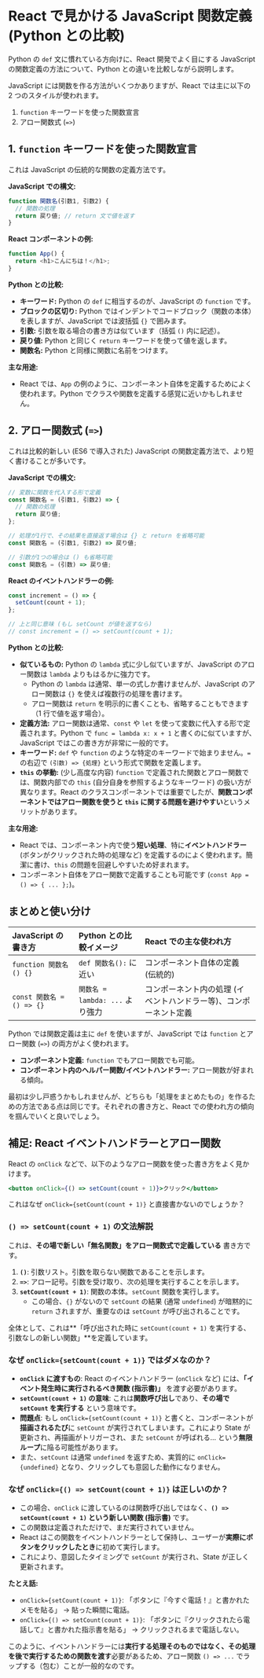 # React で見かける JavaScript 関数定義 (Python との比較)

Python の `def` 文に慣れている方向けに、React 開発でよく目にする JavaScript の関数定義の方法について、Python との違いを比較しながら説明します。

JavaScript には関数を作る方法がいくつかありますが、React では主に以下の 2 つのスタイルが使われます。

1.  `function` キーワードを使った関数宣言
2.  アロー関数式 (`=>`)

## 1. `function` キーワードを使った関数宣言

これは JavaScript の伝統的な関数の定義方法です。

**JavaScript での構文:**

```javascript
function 関数名(引数1, 引数2) {
  // 関数の処理
  return 戻り値; // return 文で値を返す
}
```

**React コンポーネントの例:**

```javascript
function App() {
  return <h1>こんにちは！</h1>;
}
```

**Python との比較:**

- **キーワード:** Python の `def` に相当するのが、JavaScript の `function` です。
- **ブロックの区切り:** Python ではインデントでコードブロック（関数の本体）を表しますが、JavaScript では波括弧 `{}` で囲みます。
- **引数:** 引数を取る場合の書き方は似ています（括弧 `()` 内に記述）。
- **戻り値:** Python と同じく `return` キーワードを使って値を返します。
- **関数名:** Python と同様に関数に名前をつけます。

**主な用途:**

- React では、`App` の例のように、コンポーネント自体を定義するためによく使われます。Python でクラスや関数を定義する感覚に近いかもしれません。

## 2. アロー関数式 (`=>`)

これは比較的新しい (ES6 で導入された) JavaScript の関数定義方法で、より短く書けることが多いです。

**JavaScript での構文:**

```javascript
// 変数に関数を代入する形で定義
const 関数名 = (引数1, 引数2) => {
  // 関数の処理
  return 戻り値;
};

// 処理が1行で、その結果を直接返す場合は {} と return を省略可能
const 関数名 = (引数1, 引数2) => 戻り値;

// 引数が1つの場合は () も省略可能
const 関数名 = (引数) => 戻り値;
```

**React のイベントハンドラーの例:**

```javascript
const increment = () => {
  setCount(count + 1);
};

// 上と同じ意味 (もし setCount が値を返すなら)
// const increment = () => setCount(count + 1);
```

**Python との比較:**

- **似ているもの:** Python の `lambda` 式に少し似ていますが、JavaScript のアロー関数は `lambda` よりもはるかに強力です。
  - Python の `lambda` は通常、単一の式しか書けませんが、JavaScript のアロー関数は `{}` を使えば複数行の処理を書けます。
  - アロー関数は `return` を明示的に書くことも、省略することもできます（1 行で値を返す場合）。
- **定義方法:** アロー関数は通常、`const` や `let` を使って変数に代入する形で定義されます。Python で `func = lambda x: x + 1` と書くのに似ていますが、JavaScript ではこの書き方が非常に一般的です。
- **キーワード:** `def` や `function` のような特定のキーワードで始まりません。`=` の右辺で `(引数) => {処理}` という形式で関数を定義します。
- **`this` の挙動:** (少し高度な内容) `function` で定義された関数とアロー関数では、関数内部での `this` (自分自身を参照するようなキーワード) の扱い方が異なります。React のクラスコンポーネントでは重要でしたが、**関数コンポーネントではアロー関数を使うと `this` に関する問題を避けやすい**というメリットがあります。

**主な用途:**

- React では、コンポーネント内で使う**短い処理**、特に**イベントハンドラー** (ボタンがクリックされた時の処理など) を定義するのによく使われます。簡潔に書け、`this` の問題を回避しやすいため好まれます。
- コンポーネント自体をアロー関数で定義することも可能です (`const App = () => { ... };`)。

## まとめと使い分け

| JavaScript の書き方       | Python との比較イメージ         | React での主な使われ方                                            |
| :------------------------ | :------------------------------ | :---------------------------------------------------------------- |
| `function 関数名() {}`    | `def 関数名():` に近い          | コンポーネント自体の定義 (伝統的)                                 |
| `const 関数名 = () => {}` | `関数名 = lambda: ...` より強力 | コンポーネント内の処理 (イベントハンドラー等)、コンポーネント定義 |

Python では関数定義は主に `def` を使いますが、JavaScript では `function` とアロー関数 (`=>`) の両方がよく使われます。

- **コンポーネント定義:** `function` でもアロー関数でも可能。
- **コンポーネント内のヘルパー関数/イベントハンドラー:** アロー関数が好まれる傾向。

最初は少し戸惑うかもしれませんが、どちらも「処理をまとめたもの」を作るための方法である点は同じです。それぞれの書き方と、React での使われ方の傾向を掴んでいくと良いでしょう。

## 補足: React イベントハンドラーとアロー関数

React の `onClick` などで、以下のようなアロー関数を使った書き方をよく見かけます。

```jsx
<button onClick={() => setCount(count + 1)}>クリック</button>
```

これはなぜ `onClick={setCount(count + 1)}` と直接書かないのでしょうか？

### `() => setCount(count + 1)` の文法解説

これは、**その場で新しい「無名関数」をアロー関数式で定義している** 書き方です。

1.  **`()`**: 引数リスト。引数を取らない関数であることを示します。
2.  **`=>`**: アロー記号。引数を受け取り、次の処理を実行することを示します。
3.  **`setCount(count + 1)`**: 関数の本体。`setCount` 関数を実行します。
    - この場合、`{}` がないので `setCount` の結果 (通常 `undefined`) が暗黙的に `return` されますが、重要なのは `setCount` が呼び出されることです。

全体として、これは**「呼び出された時に `setCount(count + 1)` を実行する、引数なしの新しい関数」**を定義しています。

### なぜ `onClick={setCount(count + 1)}` ではダメなのか？

- **`onClick` に渡すもの**: React のイベントハンドラー (`onClick` など) には、**「イベント発生時に実行されるべき関数 (指示書)」** を渡す必要があります。
- **`setCount(count + 1)` の意味**: これは**関数呼び出し**であり、**その場で `setCount` を実行する** という意味です。
- **問題点**: もし `onClick={setCount(count + 1)}` と書くと、コンポーネントが**描画されるたび**に `setCount` が実行されてしまいます。これにより State が更新され、再描画がトリガーされ、また `setCount` が呼ばれる... という**無限ループ**に陥る可能性があります。
- また、`setCount` は通常 `undefined` を返すため、実質的に `onClick={undefined}` となり、クリックしても意図した動作になりません。

### なぜ `onClick={() => setCount(count + 1)}` は正しいのか？

- この場合、`onClick` に渡しているのは関数呼び出しではなく、**`() => setCount(count + 1)` という新しい関数 (指示書)** です。
- この関数は定義されただけで、まだ実行されていません。
- React はこの関数をイベントハンドラーとして保持し、ユーザーが**実際にボタンをクリックしたとき**に初めて実行します。
- これにより、意図したタイミングで `setCount` が実行され、State が正しく更新されます。

**たとえ話:**

- `onClick={setCount(count + 1)}`: 「ボタンに『今すぐ電話！』と書かれたメモを貼る」 → 貼った瞬間に電話。
- `onClick={() => setCount(count + 1)}`: 「ボタンに『クリックされたら電話して』と書かれた指示書を貼る」 → クリックされるまで電話しない。

このように、イベントハンドラーには**実行する処理そのものではなく、その処理を後で実行するための関数を渡す**必要があるため、アロー関数 `() => ...` でラップする（包む）ことが一般的なのです。

